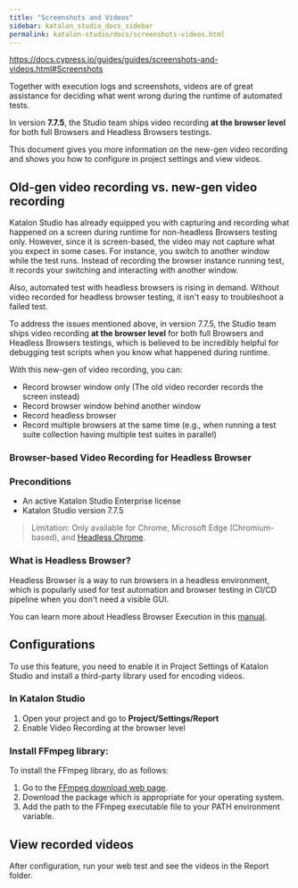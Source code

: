 ```yaml
---
title: "Screenshots and Videos"
sidebar: katalon_studio_docs_sidebar
permalink: katalon-studio/docs/screenshots-videos.html
---
```


https://docs.cypress.io/guides/guides/screenshots-and-videos.html#Screenshots

Together with execution logs and screenshots, videos are of great assistance for deciding what went wrong during the runtime of automated tests. 

In version **7.7.5**, the Studio team ships video recording **at the browser level** for both full Browsers and Headless Browsers testings.

This document gives you more information on the new-gen video recording and shows you how to configure in project settings and view videos.

## Old-gen video recording vs. new-gen video recording

Katalon Studio has already equipped you with capturing and recording what happened on a screen during runtime for non-headless Browsers testing only. However, since it is screen-based, the video may not capture what you expect in some cases. For instance, you switch to another window while the test runs. Instead of recording the browser instance running test, it records your switching and interacting with another window.

Also, automated test with headless browsers is rising in demand. Without video recorded for headless browser testing, it isn't easy to troubleshoot a failed test.

To address the issues mentioned above, in version 7.7.5, the Studio team ships video recording **at the browser level** for both full Browsers and Headless Browsers testings, which is believed to be incredibly helpful for debugging test scripts when you know what happened during runtime.

With this new-gen of video recording, you can:

* Record browser window only (The old video recorder records the screen instead)
* Record browser window behind another window
* Record headless browser
* Record multiple browsers at the same time (e.g., when running a test suite collection having multiple test suites in parallel)

### Browser-based Video Recording for Headless Browser

### Preconditions

* An active Katalon Studio Enterprise license
* Katalon Studio version 7.7.5

> Limitation: Only available for Chrome, Microsoft Edge (Chromium-based), and [Headless Chrome](https://developers.google.com/web/updates/2017/04/headless-chrome). 

### What is Headless Browser?

Headless Browser is a way to run browsers in a headless environment, which is popularly used for test automation and browser testing in CI/CD pipeline when you don't need a visible GUI.

You can learn more about Headless Browser Execution in this [manual](https://docs.katalon.com/katalon-studio/docs/headless-browsers-execution.html).

## Configurations

To use this feature, you need to enable it in Project Settings of Katalon Studio and install a third-party library used for encoding videos.

### In Katalon Studio

1. Open your project and go to **Project/Settings/Report**
2. Enable Video Recording at the browser level

### Install FFmpeg library:

To install the FFmpeg library, do as follows:

1. Go to the [FFmpeg download web page](https://ffmpeg.org/download.html).
2. Download the package which is appropriate for your operating system.
3. Add the path to the FFmpeg executable file to your PATH environment variable.

## View recorded videos

After configuration, run your web test and see the videos in the Report folder.




